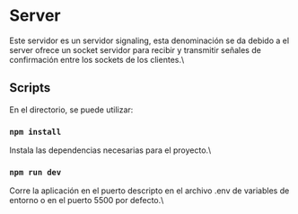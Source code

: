 # Server

Este servidor es un servidor signaling, esta denominación se da debido a el server ofrece un socket servidor para recibir y transmitir señales de confirmación entre los sockets de los clientes.\

## Scripts

En el directorio, se puede utilizar:

### `npm install`

Instala las dependencias necesarias para el proyecto.\

### `npm run dev`

Corre la aplicación en el puerto descripto en el archivo .env de variables de entorno o en el puerto 5500 por defecto.\